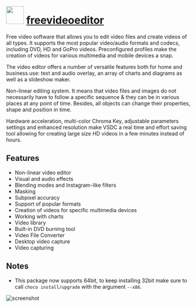 # <img src="https://cdn.jsdelivr.net/gh/chocolatey-community/chocolatey-packages@80d7b106a3d2edf543944581b2634972157df3de/icons/freevideoeditor.png" width="48" height="48"/> [freevideoeditor](https://chocolatey.org/packages/freevideoeditor)


Free video software that allows you to edit video files and create videos of all types. It supports the most popular video/audio formats and codecs, including DVD, HD and GoPro videos. Preconfigured profiles make the creation of videos for various multimedia and mobile devices a snap.

The video editor offers a number of versatile features both for home and business use: text and audio overlay, an array of charts and diagrams as well as a slideshow maker.

Non-linear editing system. It means that video files and images do not necessarily have to follow a specific sequence & they can be in various places at any point of time. Besides, all objects can change their properties, shape and position in time.

Hardware acceleration, multi-color Chroma Key, adjustable parameters settings and enhanced resolution make VSDC a real time and effort saving tool allowing for creating large size HD videos in a few minutes instead of hours.

## Features

- Non-linear video editor
- Visual and audio effects
- Blending modes and Instagram-like filters
- Masking
- Subpixel accuracy
- Support of popular formats
- Creation of videos for specific multimedia devices
- Working with charts
- Video library
- Built-in DVD burning tool
- Video File Converter
- Desktop video capture
- Video capturing


## Notes

- This package now supports 64bit, to keep installing 32bit make sure to call `choco install/upgrade` with the argument `--x86`.

![screenshot](https://cdn.rawgit.com/chocolatey/chocolatey-coreteampackages/67298954b9fd1ba4826a4cdedf542266aa64f1fd/automatic/freevideoeditor/screenshot.jpg)
